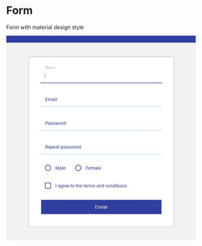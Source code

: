 # Form
Form with material design style

![Form](https://raw.githubusercontent.com/SergioAlfaroLahoz/Form/master/img/form.jpg)
